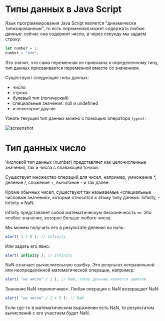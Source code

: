 # Типы данных в Java Script

Язык программирования Java Script является "динамически типизированным", то есть переменная может содержать любые данные: сейчас она содержит число, а через секунду мы задаем строку:

```jsx
let number = 1;
number = "one";
```

Это значит, что сама переменная не привязана к определенному типу, тип данных присваивается переменной вместе со значением.

Существуют следующие типы данных:

- число
- строка
- булевый тип (логический)
- специальные значения: null и undefined
- и некоторые другие

Узнать текущий тип данных можно с помощью оператора `typeof`:

![screenshot](/pictures/typeof.png)

# Тип данных число
 Числовой тип данных (number) представляет как целочисленные значения, так и числа с плавающей точкой.

 Существует множество операций для чисел, например, умножение *, деление /, сложение +, вычитание - и так далее.

Кроме обычных чисел, существуют так называемые «специальные числовые значения», которые относятся к этому типу данных: Infinity, -Infinity и NaN.

Infinity представляет собой математическую бесконечность ∞. Это особое значение, которое больше любого числа.

Мы можем получить его в результате деления на ноль:

```jsx 
alert( 1 / 0 ); // Infinity 
```

Или задать его явно:

```jsx  
alert( Infinity ); // Infinity
```
NaN означает вычислительную ошибку. Это результат неправильной или неопределённой математической операции, например:

```jsx 
alert( "не число" / 2 ); // NaN, такое деление является ошибкой
```
Значение NaN «прилипчиво». Любая операция с NaN возвращает NaN:

```jsx  
alert( "не число" / 2 + 5 ); // NaN
```
Если где-то в математическом выражении есть NaN, то результатом вычислений с его участием будет NaN.

